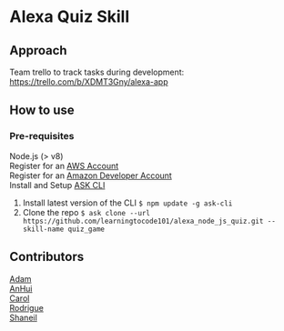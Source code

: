 # Alexa Quiz Skill

## Approach
Team trello to track tasks during development: https://trello.com/b/XDMT3Gny/alexa-app 

## How to use
### Pre-requisites
Node.js (> v8)  
Register for an [AWS Account](https://aws.amazon.com/)  
Register for an [Amazon Developer Account](https://developer.amazon.com)  
Install and Setup [ASK CLI](https://developer.amazon.com/docs/smapi/quick-start-alexa-skills-kit-command-line-interface.html)  
1. Install latest version of the CLI
```$ npm update -g ask-cli```
2. Clone the repo
```$ ask clone --url https://github.com/learningtocode101/alexa_node_js_quiz.git --skill-name quiz_game```

## Contributors
[Adam](https://github.com/rednblack99)  
[AnHui](https://github.com/anhuiyang)  
[Carol](https://github.com/CazaBelle)  
[Rodrigue](https://github.com/Rodrigue-K)  
[Shaneil](https://github.com/learningtocode101)  

